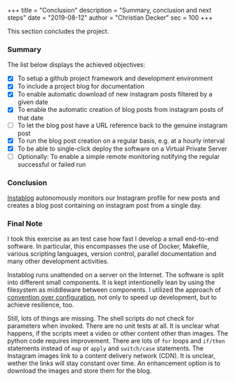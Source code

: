 +++
title = "Conclusion"
description = "Summary, conclusion and next steps"
date = "2019-08-12"
author = "Christian Decker"
sec = 100
+++

This section concludes the project.

### Summary

The list below displays the achieved objectives:

* [x] To setup a github project framework and development environment
* [x] To include a project blog for documentation
* [x] To enable automatic download of new instagram posts filtered by a given date
* [x] To enable the automatic creation of blog posts from instagram posts of that date
* [ ] To let the blog post have a URL reference back to the genuine instagram post
* [x] To run the blog post creation on a regular basis, e.g. at a hourly interval
* [x] To be able to single-click deploy the software on a Virtual Private Server
* [ ] Optionally: To enable a simple remote monitoring notifying the regular successful or failed run

### Conclusion

[Instablog](//github.com/cdeck3r/instablog) autonomously monitors our Instagram profile for new posts and creates a blog post containing on instagram post from a single day.

### Final Note

I took this exercise as an test case how fast I develop a small end-to-end software. In particular, this encompasses the use of Docker, Makefile, various scripting languages, version control, parallel documentation and many other development activities.

Instablog runs unattended on a server on the Internet. The software is split into different small components. It is kept intentionelly lean by using the filesystem as middleware between components. I utilized the approach of [convention over configuration](https://en.wikipedia.org/wiki/Convention_over_configuration), not only to speed up development, but to achieve resilience, too.

Still, lots of things are missing. The shell scripts do not check for parameters when invoked. There are no unit tests at all. It is unclear what happens, if the scripts meet a video or other content other than images. The python code requires improvement. There are lots of `for` loops and `if/then` statements instead of `map` or `apply` and `switch/case` statements. The Instagram images link to a content delivery network (CDN). It is unclear, wether the links will stay constant over time. An enhancement option is to download the images and store them for the blog.  
